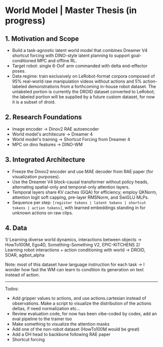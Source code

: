 # World Model | Master Thesis (in progress)

## 1. Motivation and Scope
- Build a task-agnostic latent world model that combines Dreamer V4 shortcut forcing with DINO-style latent planning to support goal-conditioned MPC and offline RL.
- Target robot: single 6-DoF arm commanded with delta end-effector poses.
- Data regime: train exclusively on LeRobot-format corpora composed of 95% real-world raw manipulation videos without actions and 5% action-labeled demonstrations from a forthcoming in-house robot dataset. The unlabeled portion is currently the DROID dataset converted to LeRobot; the labeled portion will be supplied by a future custom dataset, for now it is a subset of droid.

## 2. Research Foundations

- Image encoder -> Dinov2 RAE autoencoder
- World model's architecure -> Dreamer 4
- World model's training -> Shortcut Forcing from Dreamer 4
- MPC on dino features -> DINO-WM

## 3. Integrated Architecture

- Freeze the Dinov2 encoder and use MAE decoder from RAE paper (for visualization purposes).
- Use the Dreamer V4 block-causal transformer without policy heads, alternating spatial-only and temporal-only attention layers.
- Temporal layers share KV caches (GQA) for efficiency; employ QKNorm, attention logit soft capping, pre-layer RMSNorm, and SwiGLU MLPs.
- Sequence per step: `[register tokens | latent tokens | shortcut tokens | action tokens]`, with learned embeddings standing in for unknown actions on raw clips.

## 4. Data

1/ Learning diverse world dynamics, interactions between objects -> HowTo100M, Ego4D, Something-Something V2, EPIC-KITCHENS
2/ Learning robot interactions + action conditioning with world -> DROID, SOAR, agibot_alpha

Note: most of this dataset have language instruction for each task -> I wonder how fast the WM can learn to condition its generation on text instead of action.

---

Todos:
  - Add gripper values to actions, and use actions.cartesian instead of observations. Make a script to visualize the distribution of the actions deltas, if need normalization etc...
  - Review evaluation code, for now has been vibe-coded by codex, add an eval pipeline to the trainer too
  - Make something to visualize the attention masks
  - Add one of the non-robot dataset (HowTo100M would be great)
  - Add a DH head to backbone following RAE paper
  - Shortcut forcing
